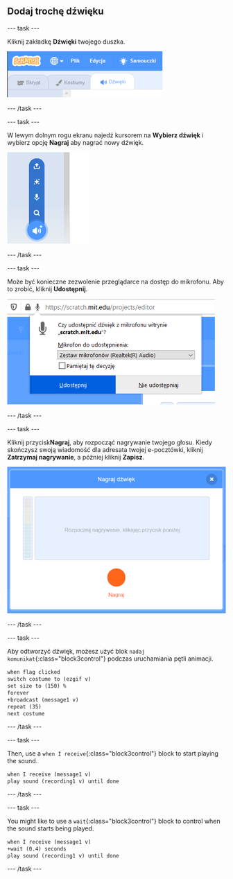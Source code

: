 ## Dodaj trochę dźwięku

--- task ---

Kliknij zakładkę **Dźwięki** twojego duszka.

![image showing sounds tabs selected for the sprite](images/sounds-tab.png)

--- /task ---

--- task ---

W lewym dolnym rogu ekranu najedź kursorem na **Wybierz dźwięk** i wybierz opcję **Nagraj** aby nagrać nowy dźwięk.

![image showing sounds button selected with record a sound highlighted](images/record-sound.png)

--- /task ---

--- task ---

Może być konieczne zezwolenie przeglądarce na dostęp do mikrofonu. Aby to zrobić, kliknij **Udostępnij**.

![image showing web browser prompt to enable access to microphone](images/allow-mic.png)

--- /task ---

--- task ---

Kliknij przycisk**Nagraj**, aby rozpocząć nagrywanie twojego głosu. Kiedy skończysz swoją wiadomość dla adresata twojej e-pocztówki, kliknij **Zatrzymaj nagrywanie**, a później kliknij **Zapisz**.

![image showing the record dialogue box within Scratch](images/record.png)

--- /task ---

--- task ---

Aby odtworzyć dźwięk, możesz użyć blok `nadaj komunikat`{:class="block3control"} podczas uruchamiania pętli animacji.

```blocks3
when flag clicked
switch costume to (ezgif v)
set size to (150) %
forever
+broadcast (message1 v)
repeat (35)
next costume
```

--- /task ---

--- task ---

Then, use a `when I receive`{:class="block3control"} block to start playing the sound.

```blocks3
when I receive (message1 v)
play sound (recording1 v) until done
```

--- /task ---

--- task ---

You might like to use a `wait`{:class="block3control"} block to control when the sound starts being played.

```blocks3
when I receive (message1 v)
+wait (0.4) seconds
play sound (recording1 v) until done
```

--- /task ---



